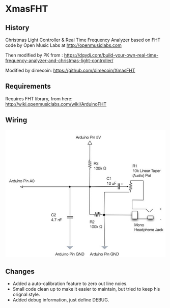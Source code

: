 # XmasFHT

## History

Christmas Light Controller & Real Time Frequency Analyzer based on FHT code by Open Music Labs at http://openmusiclabs.com

Then modified by PK from : https://dqydj.com/build-your-own-real-time-frequency-analyzer-and-christmas-light-controller/

Modified by dimecoin: https://github.com/dimecoin/XmasFHT

## Requirements 

Requires FHT library, from here: http://wiki.openmusiclabs.com/wiki/ArduinoFHT

## Wiring
![wiring](https://github.com/dimecoin/XmasFHT/blob/master/wiring.jpg "Wiring")


## Changes

* Added a auto-calibration feature to zero out line noies.
* Small code clean up to make it easier to maintain, but tried to keep his orignal style.
* Added debug information, just define DEBUG.
